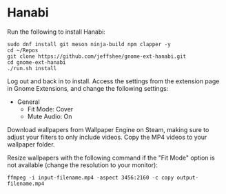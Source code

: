 # Hanabi

Run the following to install Hanabi:

```
sudo dnf install git meson ninja-build npm clapper -y
cd ~/Repos
git clone https://github.com/jeffshee/gnome-ext-hanabi.git
cd gnome-ext-hanabi
./run.sh install
```

Log out and back in to install. Access the settings from the extension page in Gnome Extensions, and change the following settings:

- General
  - Fit Mode: Cover
  - Mute Audio: On

Download wallpapers from Wallpaper Engine on Steam, making sure to adjust your filters to only include videos. Copy the MP4 videos to your wallpaper folder.

Resize wallpapers with the following command if the "Fit Mode" option is not available (change the resolution to your monitor):

```
ffmpeg -i input-filename.mp4 -aspect 3456:2160 -c copy output-filename.mp4
```
